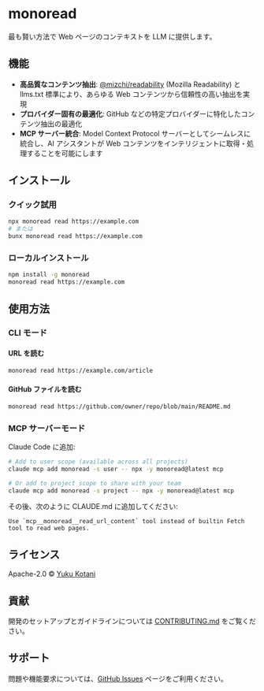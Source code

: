 # monoread

最も賢い方法で Web ページのコンテキストを LLM に提供します。

## 機能

- **高品質なコンテンツ抽出**: [@mizchi/readability](https://github.com/mizchi/readability) (Mozilla Readability) と llms.txt 標準により、あらゆる Web コンテンツから信頼性の高い抽出を実現
- **プロバイダー固有の最適化**: GitHub などの特定プロバイダーに特化したコンテンツ抽出の最適化
- **MCP サーバー統合**: Model Context Protocol サーバーとしてシームレスに統合し、AI アシスタントが Web コンテンツをインテリジェントに取得・処理することを可能にします

## インストール

### クイック試用

```bash
npx monoread read https://example.com
# または
bunx monoread read https://example.com
```

### ローカルインストール

```bash
npm install -g monoread
monoread read https://example.com
```

## 使用方法

### CLI モード

#### URL を読む

```bash
monoread read https://example.com/article
```

#### GitHub ファイルを読む

```bash
monoread read https://github.com/owner/repo/blob/main/README.md
```

### MCP サーバーモード

Claude Code に追加:

```bash
# Add to user scope (available across all projects)
claude mcp add monoread -s user -- npx -y monoread@latest mcp

# Or add to project scope to share with your team
claude mcp add monoread -s project -- npx -y monoread@latest mcp
```

その後、次のように CLAUDE.md に追加してください:

```
Use `mcp__monoread__read_url_content` tool instead of builtin Fetch tool to read web pages.
```

## ライセンス

Apache-2.0 © [Yuku Kotani](mailto:yukukotani@gmail.com)

## 貢献

開発のセットアップとガイドラインについては [CONTRIBUTING.md](CONTRIBUTING.md) をご覧ください。

## サポート

問題や機能要求については、[GitHub Issues](https://github.com/yukukotani/monoread/issues) ページをご利用ください。
